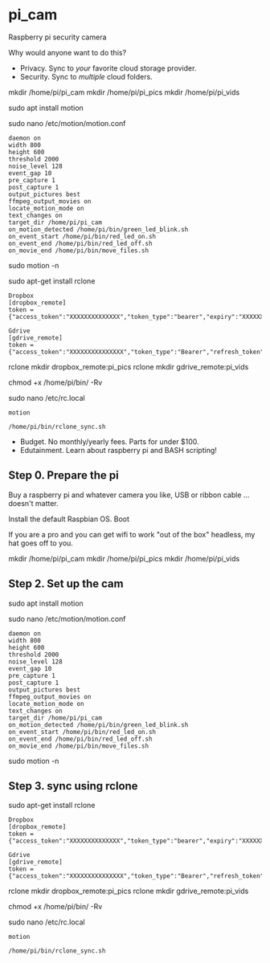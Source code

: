 # pi_cam
Raspberry pi security camera

Why would anyone want to do this?
- Privacy. Sync to *your* favorite cloud storage provider.
- Security. Sync to *multiple* cloud folders.


mkdir /home/pi/pi_cam
mkdir /home/pi/pi_pics
mkdir /home/pi/pi_vids


sudo apt install motion

sudo nano /etc/motion/motion.conf

    daemon on
    width 800
    height 600
    threshold 2000
    noise_level 128
    event_gap 10
    pre_capture 1
    post_capture 1
    output_pictures best
    ffmpeg_output_movies on
    locate_motion_mode on
    text_changes on 
    target_dir /home/pi/pi_cam
    on_motion_detected /home/pi/bin/green_led_blink.sh
    on_event_start /home/pi/bin/red_led_on.sh
    on_event_end /home/pi/bin/red_led_off.sh
    on_movie_end /home/pi/bin/move_files.sh


sudo motion -n




sudo apt-get install rclone

    Dropbox
    [dropbox_remote]
    token = {"access_token":"XXXXXXXXXXXXXX","token_type":"bearer","expiry":"XXXXXXXX"}

    Gdrive
    [gdrive_remote]
    token = {"access_token":"XXXXXXXXXXXXXXX","token_type":"Bearer","refresh_token":"XXXXXXX","expiry":"XXXXXXXXXXXXXX"}


rclone mkdir dropbox_remote:pi_pics
rclone mkdir gdrive_remote:pi_vids



chmod +x /home/pi/bin/ -Rv


sudo nano /etc/rc.local

    motion
    
    /home/pi/bin/rclone_sync.sh



- Budget. No monthly/yearly fees. Parts for under $100.
- Edutainment. Learn about raspberry pi and BASH scripting!
    
    



## Step 0. Prepare the pi

Buy a raspberry pi and whatever camera you like, USB or ribbon cable ... doesn't matter.

Install the default Raspbian OS. Boot

If you are a pro and you can get wifi to work "out of the box" headless, my hat goes off to you.




mkdir /home/pi/pi_cam
mkdir /home/pi/pi_pics
mkdir /home/pi/pi_vids

## Step 2. Set up the cam

sudo apt install motion

sudo nano /etc/motion/motion.conf

    daemon on
    width 800
    height 600
    threshold 2000
    noise_level 128
    event_gap 10
    pre_capture 1
    post_capture 1
    output_pictures best
    ffmpeg_output_movies on
    locate_motion_mode on
    text_changes on 
    target_dir /home/pi/pi_cam
    on_motion_detected /home/pi/bin/green_led_blink.sh
    on_event_start /home/pi/bin/red_led_on.sh
    on_event_end /home/pi/bin/red_led_off.sh
    on_movie_end /home/pi/bin/move_files.sh


sudo motion -n


## Step 3. sync using rclone

sudo apt-get install rclone

    Dropbox
    [dropbox_remote]
    token = {"access_token":"XXXXXXXXXXXXXX","token_type":"bearer","expiry":"XXXXXXXX"}

    Gdrive
    [gdrive_remote]
    token = {"access_token":"XXXXXXXXXXXXXXX","token_type":"Bearer","refresh_token":"XXXXXXX","expiry":"XXXXXXXXXXXXXX"}


rclone mkdir dropbox_remote:pi_pics
rclone mkdir gdrive_remote:pi_vids



chmod +x /home/pi/bin/ -Rv


sudo nano /etc/rc.local

    motion
    
    /home/pi/bin/rclone_sync.sh




